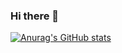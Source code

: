 ### Hi there 👋

[![Anurag's GitHub stats](https://github-readme-stats.vercel.app/api?username=nicks96432&theme=react&show_icons=true)](https://github.com/anuraghazra/github-readme-stats)
